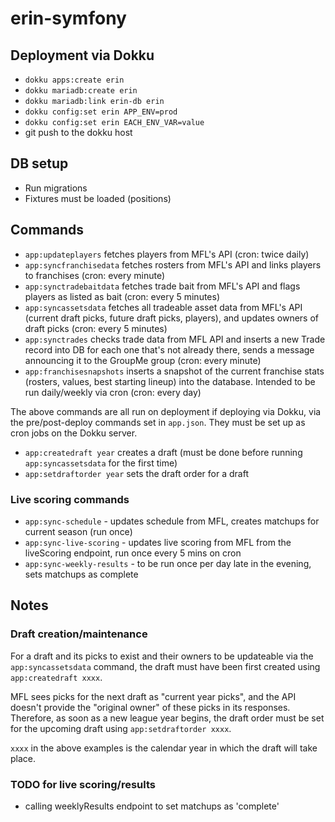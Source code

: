 # erin-symfony

## Deployment via Dokku

- `dokku apps:create erin`
- `dokku mariadb:create erin`
- `dokku mariadb:link erin-db erin`
- `dokku config:set erin APP_ENV=prod`
- `dokku config:set erin EACH_ENV_VAR=value`
- git push to the dokku host

## DB setup

- Run migrations
- Fixtures must be loaded (positions)

## Commands

- `app:updateplayers` fetches players from MFL's API (cron: twice daily)
- `app:syncfranchisedata` fetches rosters from MFL's API and links players to franchises (cron: every minute)
- `app:synctradebaitdata` fetches trade bait from MFL's API and flags players as listed as bait (cron: every 5 minutes)
- `app:syncassetsdata` fetches all tradeable asset data from MFL's API (current draft picks, future draft picks, players), and updates owners of draft picks (cron: every 5 minutes)
- `app:synctrades` checks trade data from MFL API and inserts a new Trade record into DB for each one that's not already there, sends a message announcing it to the GroupMe group (cron: every minute)
- `app:franchisesnapshots` inserts a snapshot of the current franchise stats (rosters, values, best starting lineup) into the database. Intended to be run daily/weekly via cron (cron: every day)

The above commands are all run on deployment if deploying via Dokku, via the pre/post-deploy commands set in `app.json`. They must be set up as cron jobs on the Dokku server.

- `app:createdraft year` creates a draft (must be done before running `app:syncassetsdata` for the first time)
- `app:setdraftorder year` sets the draft order for a draft

### Live scoring commands

- `app:sync-schedule` - updates schedule from MFL, creates matchups for current season (run once)
- `app:sync-live-scoring` - updates live scoring from MFL from the liveScoring endpoint, run once every 5 mins on cron
- `app:sync-weekly-results` - to be run once per day late in the evening, sets matchups as complete

## Notes

### Draft creation/maintenance

For a draft and its picks to exist and their owners to be updateable via the `app:syncassetsdata` command, the draft must have been first created using `app:createdraft xxxx`.

MFL sees picks for the next draft as "current year picks", and the API doesn't provide the "original owner" of these picks in its responses. Therefore, as soon as a new league year begins, the draft order must be set for the upcoming draft using `app:setdraftorder xxxx`.

`xxxx` in the above examples is the calendar year in which the draft will take place.

### TODO for live scoring/results

- calling weeklyResults endpoint to set matchups as 'complete'
